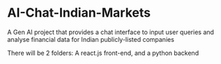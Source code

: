 # AI-Chat-Indian-Markets
A Gen AI project that provides a chat interface to input user queries and analyse financial data for Indian publicly-listed companies

There will be 2 folders: A react.js front-end, and a python backend